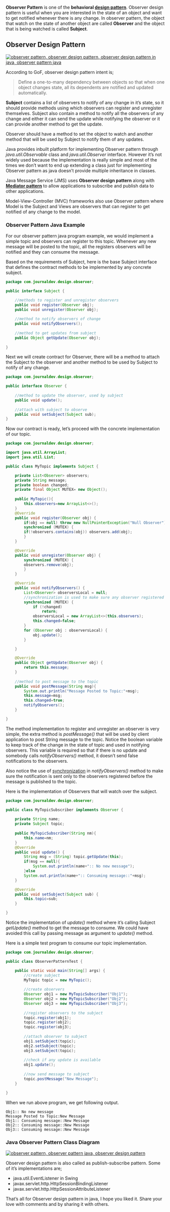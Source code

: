 **Observer Pattern** is one of the **behavioral [design pattern](https://www.journaldev.com/1827/java-design-patterns-example-tutorial)**. Observer design pattern is useful when you are interested in the state of an object and want to get notified whenever there is any change. In observer pattern, the object that watch on the state of another object are called **Observer** and the object that is being watched is called **Subject**.



## Observer Design Pattern

[![observer pattern, observer design pattern, observer design pattern in java, observer pattern java](https://cdn.journaldev.com/wp-content/uploads/2013/07/observer-design-pattern-java.jpg)](https://cdn.journaldev.com/wp-content/uploads/2013/07/observer-design-pattern-java.jpg)

According to GoF, observer design pattern intent is;

> Define a one-to-many dependency between objects so that when one object changes state, all its dependents are notified and updated automatically.

**Subject** contains a list of observers to notify of any change in it’s state, so it should provide methods using which observers can register and unregister themselves. Subject also contain a method to notify all the observers of any change and either it can send the update while notifying the observer or it can provide another method to get the update.

Observer should have a method to set the object to watch and another method that will be used by Subject to notify them of any updates.



Java provides inbuilt platform for implementing Observer pattern through *java.util.Observable* class and *java.util.Observer* interface. However it’s not widely used because the implementation is really simple and most of the times we don’t want to end up extending a class just for implementing Observer pattern as java doesn’t provide multiple inheritance in classes.

Java Message Service (JMS) uses **Observer design pattern** along with [**Mediator pattern**](https://www.journaldev.com/1730/mediator-design-pattern-java) to allow applications to subscribe and publish data to other applications.

Model-View-Controller (MVC) frameworks also use Observer pattern where Model is the Subject and Views are observers that can register to get notified of any change to the model.

### Observer Pattern Java Example

For our observer pattern java program example, we would implement a simple topic and observers can register to this topic. Whenever any new message will be posted to the topic, all the registers observers will be notified and they can consume the message.

Based on the requirements of Subject, here is the base Subject interface that defines the contract methods to be implemented by any concrete subject.

```java
package com.journaldev.design.observer;

public interface Subject {

	//methods to register and unregister observers
	public void register(Observer obj);
	public void unregister(Observer obj);
	
	//method to notify observers of change
	public void notifyObservers();
	
	//method to get updates from subject
	public Object getUpdate(Observer obj);
	
}
```

Next we will create contract for Observer, there will be a method to attach the Subject to the observer and another method to be used by Subject to notify of any change.

```java
package com.journaldev.design.observer;

public interface Observer {
	
	//method to update the observer, used by subject
	public void update();
	
	//attach with subject to observe
	public void setSubject(Subject sub);
}
```

Now our contract is ready, let’s proceed with the concrete implementation of our topic.

```java
package com.journaldev.design.observer;

import java.util.ArrayList;
import java.util.List;

public class MyTopic implements Subject {

	private List<Observer> observers;
	private String message;
	private boolean changed;
	private final Object MUTEX= new Object();
	
	public MyTopic(){
		this.observers=new ArrayList<>();
	}
	@Override
	public void register(Observer obj) {
		if(obj == null) throw new NullPointerException("Null Observer");
		synchronized (MUTEX) {
		if(!observers.contains(obj)) observers.add(obj);
		}
	}

	@Override
	public void unregister(Observer obj) {
		synchronized (MUTEX) {
		observers.remove(obj);
		}
	}

	@Override
	public void notifyObservers() {
		List<Observer> observersLocal = null;
		//synchronization is used to make sure any observer registered after message is received is not notified
		synchronized (MUTEX) {
			if (!changed)
				return;
			observersLocal = new ArrayList<>(this.observers);
			this.changed=false;
		}
		for (Observer obj : observersLocal) {
			obj.update();
		}

	}

	@Override
	public Object getUpdate(Observer obj) {
		return this.message;
	}
	
	//method to post message to the topic
	public void postMessage(String msg){
		System.out.println("Message Posted to Topic:"+msg);
		this.message=msg;
		this.changed=true;
		notifyObservers();
	}

}
```

The method implementation to register and unregister an observer is very simple, the extra method is *postMessage()* that will be used by client application to post String message to the topic. Notice the boolean variable to keep track of the change in the state of topic and used in notifying observers. This variable is required so that if there is no update and somebody calls *notifyObservers()* method, it doesn’t send false notifications to the observers.

Also notice the use of [synchronization](https://www.journaldev.com/1061/thread-safety-in-java) in *notifyObservers()* method to make sure the notification is sent only to the observers registered before the message is published to the topic.

Here is the implementation of Observers that will watch over the subject.

```java
package com.journaldev.design.observer;

public class MyTopicSubscriber implements Observer {
	
	private String name;
	private Subject topic;
	
	public MyTopicSubscriber(String nm){
		this.name=nm;
	}
	@Override
	public void update() {
		String msg = (String) topic.getUpdate(this);
		if(msg == null){
			System.out.println(name+":: No new message");
		}else
		System.out.println(name+":: Consuming message::"+msg);
	}

	@Override
	public void setSubject(Subject sub) {
		this.topic=sub;
	}

}
```

Notice the implementation of *update()* method where it’s calling Subject *getUpdate()* method to get the message to consume. We could have avoided this call by passing message as argument to *update()* method.

Here is a simple test program to consume our topic implementation.

```java
package com.journaldev.design.observer;

public class ObserverPatternTest {

	public static void main(String[] args) {
		//create subject
		MyTopic topic = new MyTopic();
		
		//create observers
		Observer obj1 = new MyTopicSubscriber("Obj1");
		Observer obj2 = new MyTopicSubscriber("Obj2");
		Observer obj3 = new MyTopicSubscriber("Obj3");
		
		//register observers to the subject
		topic.register(obj1);
		topic.register(obj2);
		topic.register(obj3);
		
		//attach observer to subject
		obj1.setSubject(topic);
		obj2.setSubject(topic);
		obj3.setSubject(topic);
		
		//check if any update is available
		obj1.update();
		
		//now send message to subject
		topic.postMessage("New Message");
	}

}
```

When we run above program, we get following output.

```shell
Obj1:: No new message
Message Posted to Topic:New Message
Obj1:: Consuming message::New Message
Obj2:: Consuming message::New Message
Obj3:: Consuming message::New Message
```

### Java Observer Pattern Class Diagram

[![observer pattern, observer pattern java, observer design pattern](https://cdn.journaldev.com/wp-content/uploads/2013/07/observer-pattern-450x364.png)](https://cdn.journaldev.com/wp-content/uploads/2013/07/observer-pattern.png)

Observer design pattern is also called as publish-subscribe pattern. Some of it’s implementations are;

- java.util.EventListener in Swing
- javax.servlet.http.HttpSessionBindingListener
- javax.servlet.http.HttpSessionAttributeListener

That’s all for Observer design pattern in java, I hope you liked it. Share your love with comments and by sharing it with others.

